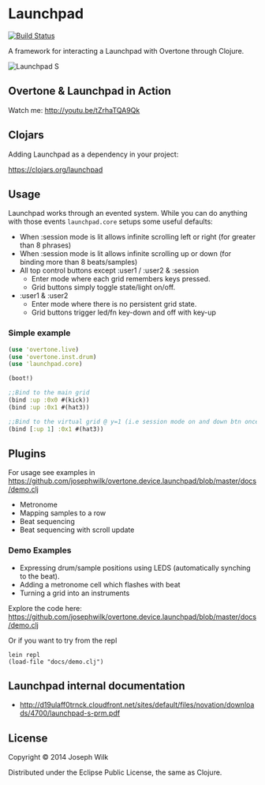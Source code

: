 # Launchpad

[![Build Status](https://travis-ci.org/josephwilk/overtone.device.launchpad.png)](https://travis-ci.org/josephwilk/overtone.device.launchpad)

A framework for interacting a Launchpad with Overtone through Clojure.

![Launchpad S](http://s24.postimg.org/tn4w9d7j5/687474703a2f2f7331302e706f7374696d672e6f72672f6d.jpg)

## Overtone & Launchpad in Action

Watch me: http://youtu.be/tZrhaTQA9Qk

## Clojars

Adding Launchpad as a dependency in your project:

https://clojars.org/launchpad

## Usage

Launchpad works through an evented system. While you can do anything with those events `launchpad.core` setups some
useful defaults:

* When :session mode is lit allows infinite scrolling left or right (for greater than 8 phrases)
* When :session mode is lit allows infinite scrolling up or down (for binding more than 8 beats/samples)
* All top control buttons except :user1 / :user2 & :session
  * Enter mode where each grid remembers keys pressed.
  * Grid buttons simply toggle state/light on/off.
* :user1 & :user2
  * Enter mode where there is no persistent grid state.
  * Grid buttons trigger led/fn key-down and off with key-up

### Simple example

```clojure
(use 'overtone.live)
(use 'overtone.inst.drum)
(use 'launchpad.core)

(boot!)

;;Bind to the main grid
(bind :up :0x0 #(kick))
(bind :up :0x1 #(hat3))

;;Bind to the virtual grid @ y=1 (i.e session mode on and down btn once)
(bind [:up 1] :0x1 #(hat3))
```

## Plugins

For usage see examples in https://github.com/josephwilk/overtone.device.launchpad/blob/master/docs/demo.clj

* Metronome 
* Mapping samples to a row
* Beat sequencing
* Beat sequencing with scroll update

### Demo Examples

* Expressing drum/sample positions using LEDS (automatically synching to the beat).
* Adding a metronome cell which flashes with beat
* Turning a grid into an instruments

Explore the code here: https://github.com/josephwilk/overtone.device.launchpad/blob/master/docs/demo.clj

Or if you want to try from the repl

```
lein repl
(load-file "docs/demo.clj")
```

## Launchpad internal documentation

* http://d19ulaff0trnck.cloudfront.net/sites/default/files/novation/downloads/4700/launchpad-s-prm.pdf

## License

Copyright © 2014 Joseph Wilk

Distributed under the Eclipse Public License, the same as Clojure.
